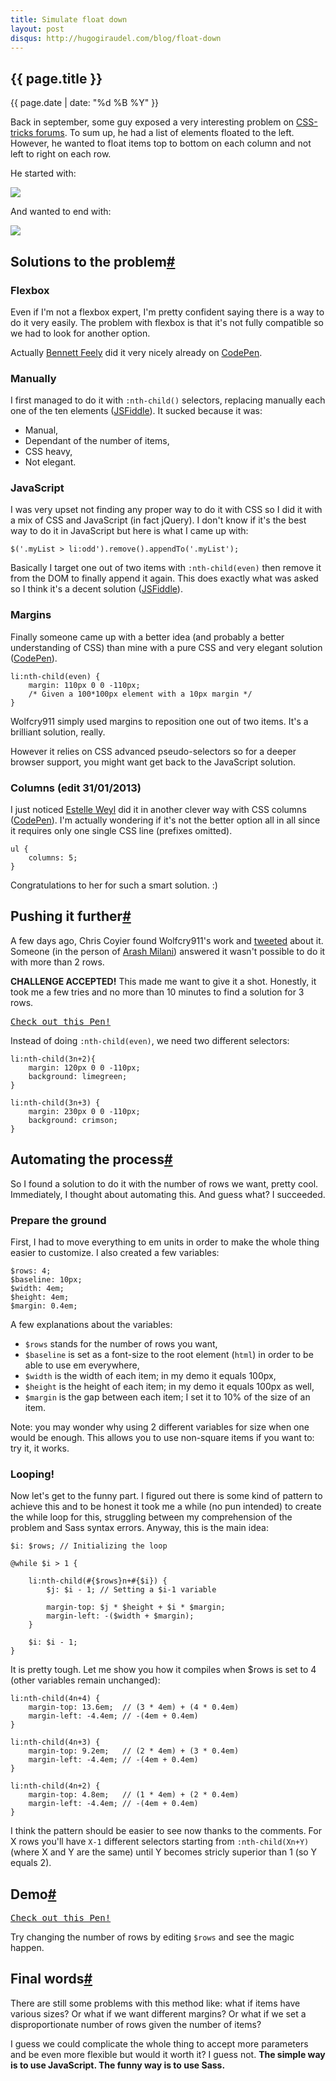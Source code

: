 ```yaml
---
title: Simulate float down
layout: post
disqus: http://hugogiraudel.com/blog/float-down
---
```

<section>
<h1>{{ page.title }}</h1>
<p class="date">{{ page.date | date: "%d %B %Y" }}</p>

<p>Back in september, some guy exposed a very interesting problem on <a href="http://css-tricks.com/forums/discussion/19610/float-items">CSS-tricks forums</a>. To sum up, he had a list of elements floated to the left. However, he wanted to float items top to bottom on each column and not left to right on each row.</p>

<p>He started with:</p>
<img src="http://img401.imageshack.us/img401/4723/98791854.jpg">

<p>And wanted to end with:</p>
<img src="http://imageshack.us/scaled/landing/88/51843399.jpg">


</section>

<section id="solutions">
<h2>Solutions to the problem<a href="#solutions" class="section-anchor">#</a></h2>

<h3>Flexbox</h3>

<p>Even if I'm not a flexbox expert, I'm pretty confident saying there is a way to do it very easily. The problem with flexbox is that it's not fully compatible so we had to look for another option.</p>

<p>Actually <a href="http://twitter.com/bennettfeely">Bennett Feely</a> did it very nicely already on <a href="http://codepen.io/bennettfeely/pen/firxL">CodePen</a>.</p>

<h3>Manually</h3>

<p>I first managed to do it with <code>:nth-child()</code> selectors, replacing manually each one of the ten elements (<a href="http://jsfiddle.net/VAdT3/1/">JSFiddle</a>). It sucked because it was:</p>

<ul>
<li>Manual,</li>
<li>Dependant of the number of items,</li>
<li>CSS heavy,</li>
<li>Not elegant.</li>
</ul>

<h3>JavaScript</h3>

<p>I was very upset not finding any proper way to do it with CSS so I did it with a mix of CSS and JavaScript (in fact jQuery). I don't know if it's the best way to do it in JavaScript but here is what I came up with:</p>

<pre><code class="language-javascript">$('.myList > li:odd').remove().appendTo('.myList');</code></pre>

<p>Basically I target one out of two items with <code>:nth-child(even)</code> then remove it from the DOM to finally append it again. This does exactly what was asked so I think it's a decent solution (<a href="http://jsfiddle.net/VAdT3/6/">JSFiddle</a>).</p>

<h3>Margins</h3>

<p>Finally someone came up with a better idea (and probably a better understanding of CSS) than mine with a pure CSS and very elegant solution (<a href="http://codepen.io/wolfcry911/pen/IkBbu">CodePen</a>).</p>

<pre><code class="language-css">li:nth-child(even) {
	margin: 110px 0 0 -110px; 
	/* Given a 100*100px element with a 10px margin */
}</code></pre>

<p>Wolfcry911 simply used margins to reposition one out of two items. It's a brilliant solution, really.</p>

<p>However it relies on CSS advanced pseudo-selectors so for a deeper browser support, you might want get back to the JavaScript solution.</p>

<h3>Columns (edit 31/01/2013)</h3>

<p>I just noticed <a href="http://codepen.io/estelle">Estelle Weyl</a> did it in another clever way with CSS columns (<a href="http://codepen.io/estelle/pen/zkjrn">CodePen</a>). I'm actually wondering if it's not the better option all in all since it requires only one single CSS line (prefixes omitted).</p> 

<pre><code class="language-css">ul {
	columns: 5;
}</code></pre>

<p>Congratulations to her for such a smart solution. :)</p>

</section>

<section id="moar">
<h2>Pushing it further<a href="#moar" class="section-anchor">#</a></h2>

<p>A few days ago, Chris Coyier found Wolfcry911's work and <a href="https://twitter.com/chriscoyier/status/295223893516500993">tweeted</a> about it. Someone (in the person of <a href="http://twitter.com/arashmilan">Arash Milani</a>) answered it wasn't possible to do it with more than 2 rows.</p>

<p><strong>CHALLENGE ACCEPTED!</strong> This made me want to give it a shot. Honestly, it took me a few tries and no more than 10 minutes to find a solution for 3 rows.</p>	

<pre class="codepen" data-height="450" data-type="result" data-href="DoAIB" data-user="HugoGiraudel" data-safe="true"><code></code><a href="http://codepen.io/HugoGiraudel/pen/DoAIB">Check out this Pen!</a></pre>

<p>Instead of doing <code>:nth-child(even)</code>, we need two different selectors:</p>

<pre><code class="language-css">li:nth-child(3n+2){
	margin: 120px 0 0 -110px;
	background: limegreen;
}

li:nth-child(3n+3) {
	margin: 230px 0 0 -110px;
	background: crimson;
}</code></pre>

</section>

<section id="sass">
<h2>Automating the process<a href="#sass" class="section-anchor">#</a></h2>

<p>So I found a solution to do it with the number of rows we want, pretty cool. Immediately, I thought about automating this. And guess what? I succeeded.</p>

<h3>Prepare the ground</h3>

<p>First, I had to move everything to em units in order to make the whole thing easier to customize. I also created a few variables:</p>

<pre><code class="language-css">$rows: 4; 
$baseline: 10px;
$width: 4em;
$height: 4em;
$margin: 0.4em;</code></pre>

<p>A few explanations about the variables:</p>

<ul>
<li><code>$rows</code> stands for the number of rows you want,</li>
<li><code>$baseline</code> is set as a font-size to the root element (<code>html</code>) in order to be able to use em everywhere,</li>
<li><code>$width</code> is the width of each item; in my demo it equals 100px,</li>
<li><code>$height</code> is the height of each item; in my demo it equals 100px as well,</li>
<li><code>$margin</code> is the gap between each item; I set it to 10% of the size of an item.</li>
</ul>

<p class="note">Note: you may wonder why using 2 different variables for size when one would be enough. This allows you to use non-square items if you want to: try it, it works.</em></p>

<h3>Looping!</h3>

<p>Now let's get to the funny part. I figured out there is some kind of pattern to achieve this and to be honest it took me a while (no pun intended) to create the while loop for this, struggling between my comprehension of the problem and Sass syntax errors. Anyway, this is the main idea:</p>

<pre><code class="language-javascript">$i: $rows; // Initializing the loop

@while $i &gt; 1 {

	li:nth-child(#{$rows}n+#{$i}) {
		$j: $i - 1; // Setting a $i-1 variable

		margin-top: $j * $height + $i * $margin;
		margin-left: -($width + $margin);
	}

	$i: $i - 1;
}</code></pre>

<p>It is pretty tough. Let me show you how it compiles when $rows is set to 4 (other variables remain unchanged):</p>

<pre><code class="language-css">li:nth-child(4n+4) {
	margin-top: 13.6em;  // (3 * 4em) + (4 * 0.4em)
	margin-left: -4.4em; // -(4em + 0.4em)
}

li:nth-child(4n+3) {
	margin-top: 9.2em;   // (2 * 4em) + (3 * 0.4em)
	margin-left: -4.4em; // -(4em + 0.4em)
}

li:nth-child(4n+2) {
	margin-top: 4.8em;   // (1 * 4em) + (2 * 0.4em)
	margin-left: -4.4em; // -(4em + 0.4em)
}</code></pre>

<p>I think the pattern should be easier to see now thanks to the comments. For X rows you'll have <code>X-1</code> different selectors starting from <code>:nth-child(Xn+Y)</code> (where X and Y are the same) until Y becomes stricly superior than 1 (so Y equals 2).</p>

</section>

<section id="demo">
<h2>Demo<a href="#demo" class="section-anchor">#</a></h2>

<pre class="codepen" data-height="530" data-type="result" data-href="AxmBK" data-user="HugoGiraudel" data-safe="true"><code></code><a href="http://codepen.io/HugoGiraudel/pen/AxmBK">Check out this Pen!</a></pre>

<p>Try changing the number of rows by editing <code>$rows</code> and see the magic happen.</p>
</section>

<section id="final-words">
<h2>Final words<a href="#final-words" class="section-anchor">#</a></h2>

<p>There are still some problems with this method like: what if items have various sizes? Or what if we want different margins? Or what if we set a disproportionate number of rows given the number of items?</p>

<p>I guess we could complicate the whole thing to accept more parameters and be even more flexible but would it worth it? I guess not. <strong>The simple way is to use JavaScript. The funny way is to use Sass.</strong></p>
</section>
<script async src="http://codepen.io/assets/embed/ei.js"></script>